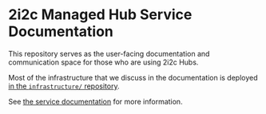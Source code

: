 # 2i2c Managed Hub Service Documentation

This repository serves as the user-facing documentation and communication space for those who are using 2i2c Hubs.

Most of the infrastructure that we discuss in the documentation is deployed [in the `infrastructure/` repository](https://github.com/2i2c-org/infrastructure).

See [the service documentation](https://docs.2i2c.org) for more information.
